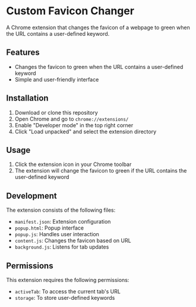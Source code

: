 # Custom Favicon Changer

A Chrome extension that changes the favicon of a webpage to green when the URL contains a user-defined keyword.

## Features
- Changes the favicon to green when the URL contains a user-defined keyword
- Simple and user-friendly interface

## Installation
1. Download or clone this repository
2. Open Chrome and go to `chrome://extensions/`
3. Enable "Developer mode" in the top right corner
4. Click "Load unpacked" and select the extension directory

## Usage
1. Click the extension icon in your Chrome toolbar
2. The extension will change the favicon to green if the URL contains the user-defined keyword

## Development
The extension consists of the following files:
- `manifest.json`: Extension configuration
- `popup.html`: Popup interface
- `popup.js`: Handles user interaction
- `content.js`: Changes the favicon based on URL
- `background.js`: Listens for tab updates

## Permissions
This extension requires the following permissions:
- `activeTab`: To access the current tab's URL
- `storage`: To store user-defined keywords
